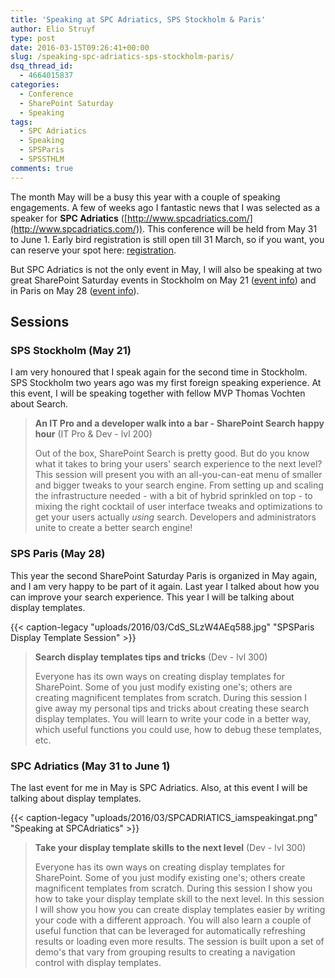```yaml
---
title: 'Speaking at SPC Adriatics, SPS Stockholm & Paris'
author: Elio Struyf
type: post
date: 2016-03-15T09:26:41+00:00
slug: /speaking-spc-adriatics-sps-stockholm-paris/
dsq_thread_id:
  - 4664015837
categories:
  - Conference
  - SharePoint Saturday
  - Speaking
tags:
  - SPC Adriatics
  - Speaking
  - SPSParis
  - SPSSTHLM
comments: true
---
```


The month May will be a busy this year with a couple of speaking engagements. A few of weeks ago I fantastic news that I was selected as a speaker for **SPC Adriatics** ([http://www.spcadriatics.com/](http://www.spcadriatics.com/)). This conference will be held from May 31 to June 1. Early bird registration is still open till 31 March, so if you want, you can reserve your spot here: [registration](http://www.spcadriatics.com/attendee-registration/).

But SPC Adriatics is not the only event in May, I will also be speaking at two great SharePoint Saturday events in Stockholm on May 21 ([event info](http://www.spsevents.org/city/stockholm/stockholm2016)) and in Paris on May 28 ([event info](http://www.spsevents.org/city/paris/paris2016)).

## Sessions

### SPS Stockholm (May 21)

I am very honoured that I speak again for the second time in Stockholm. SPS Stockholm two years ago was my first foreign speaking experience. At this event, I will be speaking together with fellow MVP Thomas Vochten about Search.

> **An IT Pro and a developer walk into a bar - SharePoint Search happy hour** (IT Pro & Dev - lvl 200)
> 
> Out of the box, SharePoint Search is pretty good. But do you know what it takes to bring your users' search experience to the next level? This session will present you with an all-you-can-eat menu of smaller and bigger tweaks to your search engine. From setting up and scaling the infrastructure needed - with a bit of hybrid sprinkled on top - to mixing the right cocktail of user interface tweaks and optimizations to get your users actually *using* search. Developers and administrators unite to create a better search engine!

### SPS Paris (May 28)

This year the second SharePoint Saturday Paris is organized in May again, and I am very happy to be part of it again. Last year I talked about how you can improve your search experience. This year I will be talking about display templates.

{{< caption-legacy "uploads/2016/03/CdS_SLzW4AEq588.jpg" "SPSParis Display Template Session" >}}

> **Search display templates tips and tricks** (Dev - lvl 300)
> 
> Everyone has its own ways on creating display templates for SharePoint. Some of you just modify existing one's; others are creating magnificent templates from scratch. During this session I give away my personal tips and tricks about creating these search display templates. You will learn to write your code in a better way, which useful functions you could use, how to debug these templates, etc.

### SPC Adriatics (May 31 to June 1)

The last event for me in May is SPC Adriatics. Also, at this event I will be talking about display templates.

{{< caption-legacy "uploads/2016/03/SPCADRIATICS_iamspeakingat.png" "Speaking at SPCAdriatics" >}}

> **Take your display template skills to the next level** (Dev - lvl 300)
>
> Everyone has its own ways on creating display templates for SharePoint. Some of you just modify existing one's; others create magnificent templates from scratch. During this session I show you how to take your display template skill to the next level. In this session I will show you how you can create display templates easier by writing your code with a different approach. You will also learn a couple of useful function that can be leveraged for automatically refreshing results or loading even more results. The session is built upon a set of demo's that vary from grouping results to creating a navigation control with display templates.